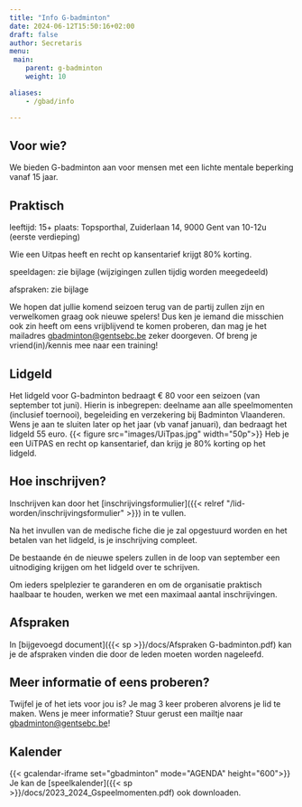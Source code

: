 ```yaml
---
title: "Info G-badminton"
date: 2024-06-12T15:50:16+02:00
draft: false
author: Secretaris
menu:
 main:
    parent: g-badminton
    weight: 10

aliases:
    - /gbad/info

---
```

## Voor wie?
We bieden G-badminton aan voor mensen met een lichte mentale beperking vanaf 15 jaar.

## Praktisch
leeftijd: 15+
plaats: Topsporthal, Zuiderlaan 14, 9000 Gent van 10-12u (eerste verdieping)


Wie een Uitpas heeft en recht op kansentarief krijgt 80% korting.

speeldagen: zie bijlage (wijzigingen zullen tijdig worden meegedeeld)

afspraken: zie bijlage


We hopen dat jullie komend seizoen terug van de partij zullen zijn en verwelkomen graag ook nieuwe spelers!
Dus ken je iemand die misschien ook zin heeft om eens vrijblijvend te komen proberen, dan mag je het mailadres gbadminton@gentsebc.be zeker doorgeven. Of breng je vriend(in)/kennis mee naar een training!


## Lidgeld
Het lidgeld voor G-badminton bedraagt € 80 voor een seizoen (van september tot juni). Hierin is inbegrepen: deelname aan alle speelmomenten (inclusief toernooi), begeleiding en verzekering bij Badminton Vlaanderen.
Wens je aan te sluiten later op het jaar (vb vanaf januari), dan bedraagt het lidgeld 55 euro. 
{{< figure src="images/UiTpas.jpg" width="50p">}}
Heb je een UiTPAS en recht op kansentarief, dan krijg je 80% korting op het lidgeld. 

## Hoe inschrijven?
Inschrijven kan door het [inschrijvingsformulier]({{< relref "/lid-worden/inschrijvingsformulier" >}}) in te vullen.

Na het invullen van de medische fiche die je zal opgestuurd worden en het betalen van het lidgeld, is je inschrijving compleet.

De bestaande én de nieuwe spelers zullen in de loop van september een uitnodiging krijgen om het lidgeld over te schrijven.


Om ieders spelplezier te garanderen en om de organisatie praktisch haalbaar te houden, werken we met een maximaal aantal inschrijvingen.

## Afspraken
In [bijgevoegd document]({{< sp >}}/docs/Afspraken G-badminton.pdf) kan je de afspraken vinden die door de leden moeten worden nageleefd.

## Meer informatie of eens proberen?
Twijfel je of het iets voor jou is? Je mag 3 keer proberen alvorens je lid te maken.
Wens je meer informatie? Stuur gerust een mailtje naar gbadminton@gentsebc.be!

## Kalender
{{< gcalendar-iframe set="gbadminton" mode="AGENDA" height="600">}}   Je kan de [speelkalender]({{< sp >}}/docs/2023_2024_Gspeelmomenten.pdf) ook  downloaden. 
